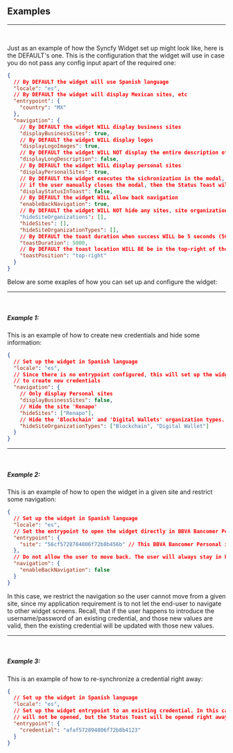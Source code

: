 ## Examples

---

<br />

Just as an example of how the Syncfy Widget set up might look like, here is the DEFAULT's one. This is the configuration that the widget will use in case you do not pass any config input apart of the required one:

```json
{
  // By DEFAULT the widget will use Spanish language
  "locale": "es",
  // By DEFAULT the widget will display Mexican sites, etc
  "entrypoint": {
    "country": "MX"
  },
  "navigation": {
    // By DEFAULT the widget WILL display business sites
    "displayBusinessSites": true,
    // By DEFAULT the widget WILL display logos
    "displayLogoImages": true,
    // By DEFAULT the widget WILL NOT display the entire description of errors (if they happen)
    "displayLongDescription": false,
    // By DEFAULT the widget WILL display personal sites
    "displayPersonalSites": true,
    // By DEFAULT the widget executes the sichronization in the modal, only
    // if the user manually closes the modal, then the Status Toast will be displayed
    "displayStatusInToast": false,
    // By DEFAULT the widget WILL allow back navigation
    "enableBackNavigation": true,
    // By DEFAULT the widget WILL NOT hide any sites, site organizations, etc:
    "hideSiteOrganizations": [],
    "hideSites": [],
    "hideSiteOrganizationTypes": [],
    // By DEFAULT the toast duration when success WILL be 5 seconds (5000 ms)
    "toastDuration": 5000,
    // By DEFAULT the toast location WILL BE be in the top-right of the screen
    "toastPosition": "top-right"
  }
}
```

Below are some exaples of how you can set up and configure the widget:

---

<br />

##### Example 1:

This is an example of how to create new credentials and hide some information:

```json
{
  // Set up the widget in Spanish language
  "locale": "es",
  // Since there is no entrypoint configured, this will set up the widget
  // to create new credentials
  "navigation": {
    // Only display Personal sites
    "displayBusinessSites": false,
    // Hide the site 'Renapo'
    "hideSites": ["Renapo"],
    // Hide the 'Blockchain' and 'Digital Wallets' organization types.
    "hideSiteOrganizationTypes": ["Blockchain", "Digital Wallet"]
  }
}
```

---

<br />

##### Example 2:

This is an example of how to open the widget in a given site and restrict some navigation:

```json
{
  // Set up the widget in Spanish language
  "locale": "es",
  // Set the entrypoint to open the widget directly in BBVA Bancomer Personal
  "entrypoint": {
    "site": "56cf5728784806f72b8b456b" // This BBVA Bancomer Personal id_site
  },
  // Do not allow the user to move back. The user will always stay in Bancomer Personal
  "navigation": {
    "enableBackNavigation": false
  }
}
```

In this case, we restrict the navigation so the user cannot move from a given site, since my application requirement is to not let the end-user to navigate to other widget screens. Recall, that if the user happens to introduce the username/password of an existing credential, and those new values are valid, then the existing credential will be updated with those new values.

---

<br />

##### Example 3:

This is an example of how to re-synchronize a credential right away:

```json
{
  // Set up the widget in Spanish language
  "locale": "es",
  // Set up the widget entrypoint to an existing credential. In this case, the modal
  // will not be opened, but the Status Toast will be opened right away.
  "entrypoint": {
    "credential": "afaf572894806f72b8b4123"
  }
}
```
